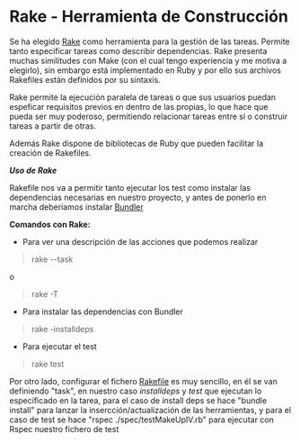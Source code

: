 # Rake - Herramienta de Construcción

Se ha elegido [Rake](https://github.com/ruby/rake) como herramienta para la gestión de las tareas. Permite tanto especificar tareas como describir dependencias. Rake presenta muchas similitudes con Make (con el cual tengo experiencia y me motiva a elegirlo), sin embargo está implementado en Ruby y por ello sus archivos Rakefiles están definidos por su sintaxis.

Rake permite la ejecución paralela de tareas o que sus usuarios puedan espeficar requisitos previos en dentro de las propias, lo que hace que pueda ser muy poderoso, permitiendo relacionar tareas entre sí o construir tareas a partir de otras.

Además Rake dispone de bibliotecas de Ruby que pueden facilitar la creación de Rakefiles.

***Uso de Rake***

Rakefile nos va a permitir tanto ejecutar los test como instalar las dependencias necesarias en nuestro proyecto, y antes de ponerlo en marcha deberíamos instalar [Bundler](https://github.com/mariasanzs/makeupIV/blob/master/docs/bundler.md)

**Comandos con Rake:**
* Para ver una descripción de las acciones que podemos realizar
>rake --task

o

>rake -T

* Para instalar las dependencias con Bundler
>rake -installdeps

* Para ejecutar el test
>rake test

Por otro lado, configurar el fichero [Rakefile](https://github.com/mariasanzs/makeupIV/blob/master/Rakefile) es muy sencillo, en él se van definiendo "task", en nuestro caso _installdeps_ y _test_ que ejecutan lo especificado en la tarea, para el caso de install deps se hace "bundle install" para lanzar la insercción/actualización de las herramientas, y para el caso de test se hace "rspec ./spec/testMakeUpIV.rb" para ejecutar con Rspec nuestro fichero de test
